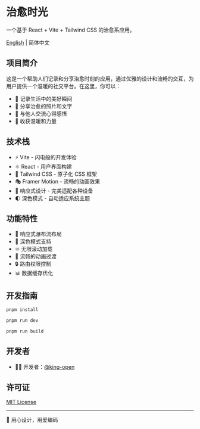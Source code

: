 # 治愈时光

一个基于 React + Vite + Tailwind CSS 的治愈系应用。

[English](./README.en.md) | 简体中文

## 项目简介

这是一个帮助人们记录和分享治愈时刻的应用，通过优雅的设计和流畅的交互，为用户提供一个温暖的社交平台。在这里，你可以：

- 📝 记录生活中的美好瞬间
- 🌅 分享治愈的照片和文字
- 💭 与他人交流心得感悟
- 🌈 收获温暖和力量

## 技术栈

- ⚡️ Vite - 闪电般的开发体验
- ⚛️ React - 用户界面构建
- 🎨 Tailwind CSS - 原子化 CSS 框架
- 🎭 Framer Motion - 流畅的动画效果
- 📱 响应式设计 - 完美适配各种设备
- 🌓 深色模式 - 自动适应系统主题

## 功能特性

- 📱 响应式瀑布流布局
- 🌙 深色模式支持
- ♾️ 无限滚动加载
- 💫 流畅的动画过渡
- 🔒 路由权限控制
- 📊 数据缓存优化

## 开发指南

```bash
pnpm install

pnpm run dev

pnpm run build 
```


## 开发者

- 🧑‍💻 开发者：[@king-open](https://github.com/king-open)

## 许可证

[MIT License](LICENSE)

---

🎨 用心设计，用爱编码
